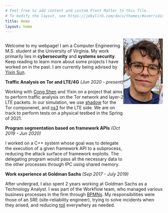 ```yaml
---
# Feel free to add content and custom Front Matter to this file.
# To modify the layout, see https://jekyllrb.com/docs/themes/#overriding-theme-defaults
title: Home
layout: home
---
```


<div>
<div style="width:75%; float:left">
<p>Welcome to my webpage! I am a Computer Engineering M.S. student at the University of Virginia. My work primarily lies in <b>cybersecurity</b> and <b>systems security</b>. Keep reading to learn more about some projects I have worked on in the past. I am currently being advised by <a href="https://engineering.virginia.edu/faculty/yixin-sun">Yixin Sun</a>.</p>

<b>Traffic Analysis on Tor and LTE/4G</b> 
<i>(Jun 2020 - present)</i>
<p>Working with <a href="http://www.people.virginia.edu/~cs7dt/home.html">Cong Shen</a> and Yixin on a project that aims to perform traffic analysis on the Tor network and layer-2 LTE packets. In our simulation, we use <a href="https://shadow.github.io/">shadow</a> for the Tor componenet, and <a href="https://www.nsnam.org/">ns3</a> for the LTE side. We are on track to perform tests on a physical testbed in the Spring of 2021. </p>
<b>Program segmentation based on framework APIs</b> <i>(Oct 2019 - Jun 2020)</i>
<p>I worked on a C++ system whose goal was to delegate the execution of a given framework API to a subprocess, reducing the attack surface of framework exploits. The delegating program would pass all the necessary data to the other processes through IPC using shared memory.</p>
</div>



<div>
<img style="width:25%; height:25%; float:right;" src="marco.png" /> <!--span style="position:absolute; right:1px; top:225px">A picture of yours truly.</span>-->
</div>

<div style="clear:left"><b>Work experience at Goldman Sachs </b> <i>(Sep 2017 - July 2019)</i>
<p>After undergrad, I also spent 2 years working at Goldman Sachs as a Technology Analyst. I was part of the Workflow team, who managed various business processes in the firm through <a href="https://en.wikipedia.org/wiki/Business_Process_Model_and_Notation">BPMNs</a>. My responsibilities were those of an SRE (site-reliability engineer), trying to solve incidents when they arised, and reducing <a href="https://landing.google.com/sre/sre-book/chapters/eliminating-toil/">toil</a> everywhery as needed. </p>
</div>


</div>

